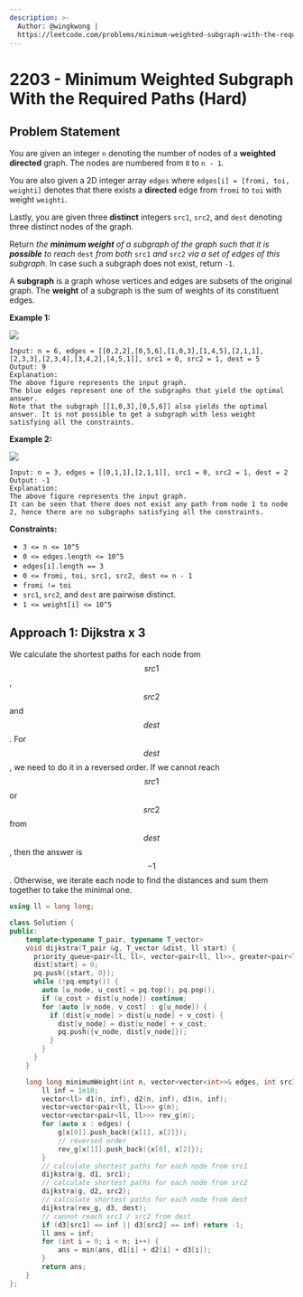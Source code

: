 ```yaml
---
description: >-
  Author: @wingkwong |
  https://leetcode.com/problems/minimum-weighted-subgraph-with-the-required-paths/
---
```


# 2203 - Minimum Weighted Subgraph With the Required Paths (Hard)

## Problem Statement

You are given an integer `n` denoting the number of nodes of a **weighted directed** graph. The nodes are numbered from `0` to `n - 1`.

You are also given a 2D integer array `edges` where `edges[i] = [fromi, toi, weighti]` denotes that there exists a **directed** edge from `fromi` to `toi` with weight `weighti`.

Lastly, you are given three **distinct** integers `src1`, `src2`, and `dest` denoting three distinct nodes of the graph.

Return _the **minimum weight** of a subgraph of the graph such that it is **possible** to reach_ `dest` _from both_ `src1` _and_ `src2` _via a set of edges of this subgraph_. In case such a subgraph does not exist, return `-1`.

A **subgraph** is a graph whose vertices and edges are subsets of the original graph. The **weight** of a subgraph is the sum of weights of its constituent edges.

&#x20;

**Example 1:**

![](https://assets.leetcode.com/uploads/2022/02/17/example1drawio.png)

```
Input: n = 6, edges = [[0,2,2],[0,5,6],[1,0,3],[1,4,5],[2,1,1],[2,3,3],[2,3,4],[3,4,2],[4,5,1]], src1 = 0, src2 = 1, dest = 5
Output: 9
Explanation:
The above figure represents the input graph.
The blue edges represent one of the subgraphs that yield the optimal answer.
Note that the subgraph [[1,0,3],[0,5,6]] also yields the optimal answer. It is not possible to get a subgraph with less weight satisfying all the constraints.
```

**Example 2:**

![](https://assets.leetcode.com/uploads/2022/02/17/example2-1drawio.png)

```
Input: n = 3, edges = [[0,1,1],[2,1,1]], src1 = 0, src2 = 1, dest = 2
Output: -1
Explanation:
The above figure represents the input graph.
It can be seen that there does not exist any path from node 1 to node 2, hence there are no subgraphs satisfying all the constraints.
```

**Constraints:**

* `3 <= n <= 10^5`
* `0 <= edges.length <= 10^5`
* `edges[i].length == 3`
* `0 <= fromi, toi, src1, src2, dest <= n - 1`
* `fromi != toi`
* `src1`, `src2`, and `dest` are pairwise distinct.
* `1 <= weight[i] <= 10^5`

## Approach 1: Dijkstra x 3

We calculate the shortest paths for each node from $$src1$$, $$src2$$ and $$dest$$. For $$dest$$, we need to do it in a reversed order. If we cannot reach $$src1$$ or $$src2$$ from $$dest$$, then the answer is $$-1$$. Otherwise, we iterate each node to find the distances and sum them together to take the minimal one.

```cpp
using ll = long long;

class Solution {
public:
    template<typename T_pair, typename T_vector>
    void dijkstra(T_pair &g, T_vector &dist, ll start) {
      priority_queue<pair<ll, ll>, vector<pair<ll, ll>>, greater<pair<ll, ll>>> pq;
      dist[start] = 0;
      pq.push({start, 0});
      while (!pq.empty()) {
        auto [u_node, u_cost] = pq.top(); pq.pop();
        if (u_cost > dist[u_node]) continue;
        for (auto [v_node, v_cost] : g[u_node]) {
          if (dist[v_node] > dist[u_node] + v_cost) {
            dist[v_node] = dist[u_node] + v_cost;
            pq.push({v_node, dist[v_node]});
          }
        }
      }
    }

    long long minimumWeight(int n, vector<vector<int>>& edges, int src1, int src2, int dest) {
        ll inf = 1e18;
        vector<ll> d1(n, inf), d2(n, inf), d3(n, inf);
        vector<vector<pair<ll, ll>>> g(n);
        vector<vector<pair<ll, ll>>> rev_g(n);
        for (auto x : edges) {
            g[x[0]].push_back({x[1], x[2]});
            // reversed order
            rev_g[x[1]].push_back({x[0], x[2]});
        }
        // calculate shortest paths for each node from src1
        dijkstra(g, d1, src1);
        // calculate shortest paths for each node from src2
        dijkstra(g, d2, src2);
        // calculate shortest paths for each node from dest
        dijkstra(rev_g, d3, dest);
        // cannot reach src1 / src2 from dest
        if (d3[src1] == inf || d3[src2] == inf) return -1;
        ll ans = inf;
        for (int i = 0; i < n; i++) {
            ans = min(ans, d1[i] + d2[i] + d3[i]);
        }
        return ans;
    }
};
```
